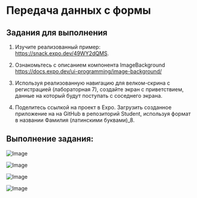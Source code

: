 # Передача данных с формы

## Задания для выполнения

1. Изучите реализованный пример: https://snack.expo.dev/49WY2dQMS.

2. Ознакомьтесь с описанием компонента ImageBackground
   https://docs.expo.dev/ui-programming/image-background/

3. Используя реализованную навигацию для велком-скрина с регистрацией (лабораторная 7), создайте экран с приветствием, данные на который будут поступать с соседнего экрана.

4. Поделитесь ссылкой на проект в Expo. Загрузить созданное приложение на на GitHub в репозиторий Student, используя формат в названии Фамилия (латинскими буквами)\_8.

## Выполнение задания:

![Image](./assets/images/1.jpg)

![Image](./assets/images/2.jpg)

![Image](./assets/images/3.jpg)

![Image](./assets/images/4.jpg)
